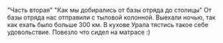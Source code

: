 "Часть вторая"
"Как мы добирались от базы отряда до столицы"
 От базы отряда нас отправили с тыловой колонной. Выехали ночью, так как ехать было больше 300 км. В кухове Урала тястись такое себе удовольствие. Повезло что сидел на матрасе :)